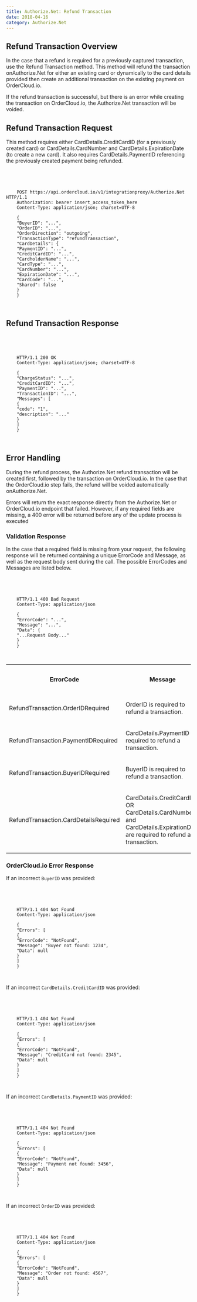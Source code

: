 ```yaml
---
title: Authorize.Net: Refund Transaction
date: 2018-04-16
category: Authorize.Net
---
```



##  Refund Transaction Overview

In the case that a refund is required for a previously captured transaction,
use the Refund Transaction method. This method will refund the transaction onAuthorize.Net for either an existing card or dynamically to the card details
provided then create an additional transaction on the existing payment on
OrderCloud.io.

If the refund transaction is successful, but there is an error while creating
the transaction on OrderCloud.io, the Authorize.Net transaction will be
voided.

##  Refund Transaction Request

This method requires either CardDetails.CreditCardID (for a previously created
card) or CardDetails.CardNumber and CardDetails.ExpirationDate (to create a
new card). It also requires CardDetails.PaymentID referencing the previously
created payment being refunded.



```


    
    
    POST https://api.ordercloud.io/v1/integrationproxy/Authorize.Net HTTP/1.1
    Authorization: bearer insert_access_token_here
    Content-Type: application/json; charset=UTF-8
    
    {
    "BuyerID": "...",
    "OrderID": "...",
    "OrderDirection": "outgoing",
    "TransactionType": "refundTransaction",
    "CardDetails": {
    "PaymentID": "...",
    "CreditCardID": "...",
    "CardholderName": "...",
    "CardType": "...",
    "CardNumber": "...",
    "ExpirationDate": "...",
    "CardCode": "...",
    "Shared": false
    }
    }
    
    

```

##  Refund Transaction Response



```


    
    
    HTTP/1.1 200 OK
    Content-Type: application/json; charset=UTF-8
    
    {
    "ChargeStatus": "...",
    "CreditCardID": "...",
    "PaymentID": "...",
    "TransactionID": "...",
    "Messages": [
    {
    "code": "1",
    "description": "..."
    }
    ]
    }
    
    

```

##  Error Handling

During the refund process, the Authorize.Net refund transaction will be
created first, followed by the transaction on OrderCloud.io. In the case that
the OrderCloud.io step fails, the refund will be voided automatically onAuthorize.Net.

Errors will return the exact response directly from the Authorize.Net or
OrderCloud.io endpoint that failed. However, if any required fields are
missing, a 400 error will be returned before any of the update process is
executed

### Validation Response

In the case that a required field is missing from your request, the following
response will be returned containing a unique ErrorCode and Message, as well
as the request body sent during the call. The possible ErrorCodes and Messages
are listed below.



```


    
    
    HTTP/1.1 400 Bad Request
    Content-Type: application/json
    
    {
    "ErrorCode": "...",
    "Message": "...",
    "Data": {
    "...Request Body..."
    }
    }
    
    

```

  
<table>  
<tr>  
<th>

ErrorCode

</th>  
<th>

Message

</th>  
<th>

Status Code

</th> </tr>  
<tr>  
<td>

RefundTransaction.OrderIDRequired

</td>  
<td>

OrderID is required to refund a transaction.

</td>  
<td>

400

</td> </tr>  
<tr>  
<td>

RefundTransaction.PaymentIDRequired

</td>  
<td>

CardDetails.PaymentID is required to refund a transaction.

</td>  
<td>

400

</td> </tr>  
<tr>  
<td>

RefundTransaction.BuyerIDRequired

</td>  
<td>

BuyerID is required to refund a transaction.

</td>  
<td>

400

</td> </tr>  
<tr>  
<td>

RefundTransaction.CardDetailsRequired

</td>  
<td>

CardDetails.CreditCardID OR CardDetails.CardNumber and
CardDetails.ExpirationDate are required to refund a transaction.

</td>  
<td>

400

</td> </tr> </table>



### OrderCloud.io Error Response

If an incorrect `BuyerID` was provided:



```


    
    
    HTTP/1.1 404 Not Found
    Content-Type: application/json
    
    {
    "Errors": [
    {
    "ErrorCode": "NotFound",
    "Message": "Buyer not found: 1234",
    "Data": null
    }
    ]
    }
    
    

```

If an incorrect `CardDetails.CreditCardID` was provided:



```


    
    
    HTTP/1.1 404 Not Found
    Content-Type: application/json
    
    {
    "Errors": [
    {
    "ErrorCode": "NotFound",
    "Message": "CreditCard not found: 2345",
    "Data": null
    }
    ]
    }
    
    

```

If an incorrect `CardDetails.PaymentID` was provided:



```


    
    
    HTTP/1.1 404 Not Found
    Content-Type: application/json
    
    {
    "Errors": [
    {
    "ErrorCode": "NotFound",
    "Message": "Payment not found: 3456",
    "Data": null
    }
    ]
    }
    
    

```

If an incorrect `OrderID` was provided:



```


    
    
    HTTP/1.1 404 Not Found
    Content-Type: application/json
    
    {
    "Errors": [
    {
    "ErrorCode": "NotFound",
    "Message": "Order not found: 4567",
    "Data": null
    }
    ]
    }
    
    

```

